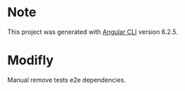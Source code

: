 # Note

This project was generated with [Angular CLI](https://github.com/angular/angular-cli) version 6.2.5.

# Modifly

Manual remove tests e2e dependencies. 

